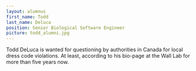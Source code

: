 ```yaml
---
layout: alumnus
first_name: Todd 
last_name: Deluca
position: Senior Biological Software Engineer
picture: todd_alumni.jpg 
---
```


Todd DeLuca is wanted for questioning by authorities in Canada for local dress code violations. At least, according to his bio-page at the Wall Lab for more than five years now.
